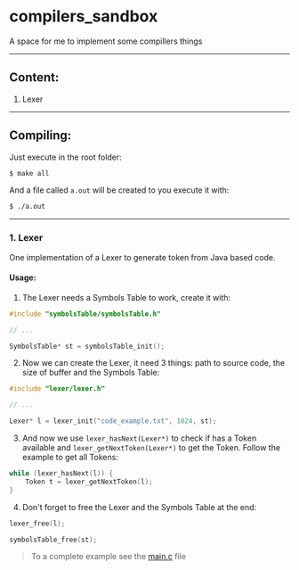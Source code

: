 # compilers_sandbox
A space for me to implement some compillers things

---
## Content:
1. Lexer

---
## Compiling:
Just execute in the root folder:
```sh
$ make all
```
And a file called `a.out` will be created to you execute it with:
```sh
$ ./a.out
```

---
### 1. Lexer
One implementation of a Lexer to generate token from Java based code.
#### Usage:
1. The Lexer needs a Symbols Table to work, create it with:
```c
#include "symbolsTable/symbolsTable.h"

// ...

SymbolsTable* st = symbolsTable_init();
```
2. Now we can create the Lexer, it need 3 things: path to source code, the size of buffer and the Symbols Table:
```c
#include "lexer/lexer.h"

// ...

Lexer* l = lexer_init("code_example.txt", 1024, st);
```

3. And now we use `lexer_hasNext(Lexer*)` to check if has a Token available and `lexer_getNextToken(Lexer*)` to get the Token. Follow the example to get all Tokens:
```c
while (lexer_hasNext(l)) {
    Token t = lexer_getNextToken(l);
}
```

4. Don't forget to free the Lexer and the Symbols Table at the end:
```c
lexer_free(l);

symbolsTable_free(st);
```

> To a complete example see the [main.c](https://github.com/erikborella/compilers_sandbox/blob/main/main.c) file
